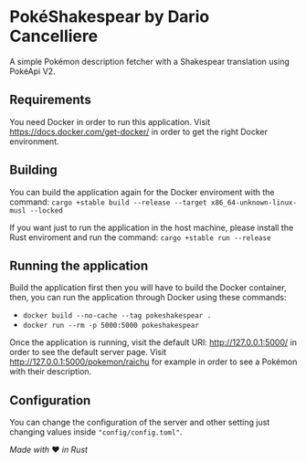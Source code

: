 PokéShakespear by Dario Cancelliere
=====
A simple Pokémon description fetcher with a Shakespear translation using PokéApi V2.

Requirements
---------
You need Docker in order to run this application. Visit https://docs.docker.com/get-docker/ in order to get the right Docker environment.

Building
---------
You can build the application again for the Docker enviroment with the command: `cargo +stable build --release --target x86_64-unknown-linux-musl --locked`

If you want just to run the application in the host machine, please install the Rust enviroment and run the command: `cargo +stable run --release`

Running the application
---------
Build the application first then you will have to build the Docker container, then, you can run the application through Docker using these commands:
* `docker build --no-cache --tag pokeshakespear .`
* `docker run --rm -p 5000:5000 pokeshakespear`

Once the application is running, visit the default URI: http://127.0.0.1:5000/ in order to see the default server page.
Visit http://127.0.0.1:5000/pokemon/raichu for example in order to see a Pokémon with their description.

Configuration
---------
You can change the configuration of the server and other setting just changing values inside `"config/config.toml"`.


_Made with_ ❤️ _in Rust_
